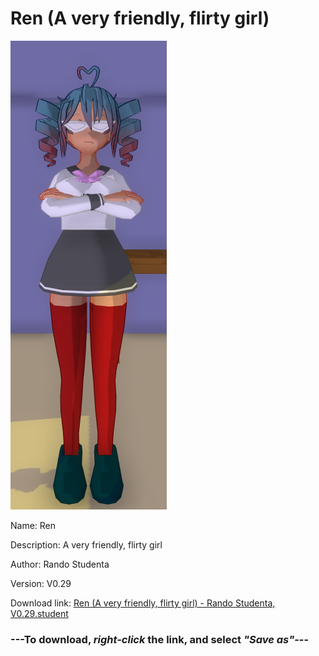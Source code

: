 # Ren (A very friendly, flirty girl)

<img src = "https://raw.githubusercontent.com/Arbiter1223/Daigaku-Gurashi-Custom-Students/master/Students/Files/Ren%20(A%20very%20friendly%2C%20flirty%20girl).png">

Name: Ren

Description: A very friendly, flirty girl

Author: Rando Studenta

Version: V0.29

Download link: <a href="https://raw.githubusercontent.com/Arbiter1223/Daigaku-Gurashi-Custom-Students/master/Students/Files/Ren%20(A%20very%20friendly%2C%20flirty%20girl)%20-%20Rando%20Studenta%2C%20V0.29.student">Ren (A very friendly, flirty girl) - Rando Studenta, V0.29.student</a>

### ---**To download, _right-click_ the link, and select _"Save as"_**---
